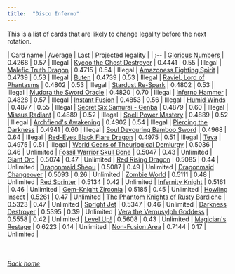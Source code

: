 ```yaml
---
title:  "Disco Inferno"
---
```


This is a list of cards that are likely to change legality before the next rotation.

| Card name | Average | Last | Projected legality |
| :-- |
[Glorious Numbers](https://db.ygoprodeck.com/card/?search=Glorious%20Numbers) | 0.4268 | 0.57 | Illegal |
[Kycoo the Ghost Destroyer](https://db.ygoprodeck.com/card/?search=Kycoo%20the%20Ghost%20Destroyer) | 0.4441 | 0.55 | Illegal |
[Malefic Truth Dragon](https://db.ygoprodeck.com/card/?search=Malefic%20Truth%20Dragon) | 0.4715 | 0.54 | Illegal |
[Amazoness Fighting Spirit](https://db.ygoprodeck.com/card/?search=Amazoness%20Fighting%20Spirit) | 0.4739 | 0.53 | Illegal |
[Buten](https://db.ygoprodeck.com/card/?search=Buten) | 0.4739 | 0.53 | Illegal |
[Raviel, Lord of Phantasms](https://db.ygoprodeck.com/card/?search=Raviel,%20Lord%20of%20Phantasms) | 0.4802 | 0.53 | Illegal |
[Stardust Re-Spark](https://db.ygoprodeck.com/card/?search=Stardust%20Re-Spark) | 0.4802 | 0.53 | Illegal |
[Mudora the Sword Oracle](https://db.ygoprodeck.com/card/?search=Mudora%20the%20Sword%20Oracle) | 0.4820 | 0.70 | Illegal |
[Inferno Hammer](https://db.ygoprodeck.com/card/?search=Inferno%20Hammer) | 0.4828 | 0.57 | Illegal |
[Instant Fusion](https://db.ygoprodeck.com/card/?search=Instant%20Fusion) | 0.4853 | 0.56 | Illegal |
[Humid Winds](https://db.ygoprodeck.com/card/?search=Humid%20Winds) | 0.4877 | 0.55 | Illegal |
[Secret Six Samurai - Genba](https://db.ygoprodeck.com/card/?search=Secret%20Six%20Samurai%20-%20Genba) | 0.4879 | 0.60 | Illegal |
[Missus Radiant](https://db.ygoprodeck.com/card/?search=Missus%20Radiant) | 0.4889 | 0.52 | Illegal |
[Spell Power Mastery](https://db.ygoprodeck.com/card/?search=Spell%20Power%20Mastery) | 0.4889 | 0.52 | Illegal |
[Archfiend's Awakening](https://db.ygoprodeck.com/card/?search=Archfiend's%20Awakening) | 0.4902 | 0.54 | Illegal |
[Piercing the Darkness](https://db.ygoprodeck.com/card/?search=Piercing%20the%20Darkness) | 0.4941 | 0.60 | Illegal |
[Soul Devouring Bamboo Sword](https://db.ygoprodeck.com/card/?search=Soul%20Devouring%20Bamboo%20Sword) | 0.4968 | 0.64 | Illegal |
[Red-Eyes Black Flare Dragon](https://db.ygoprodeck.com/card/?search=Red-Eyes%20Black%20Flare%20Dragon) | 0.4975 | 0.51 | Illegal |
[Teva](https://db.ygoprodeck.com/card/?search=Teva) | 0.4975 | 0.51 | Illegal |
[World Gears of Theurlogical Demiurgy](https://db.ygoprodeck.com/card/?search=World%20Gears%20of%20Theurlogical%20Demiurgy) | 0.5036 | 0.46 | Unlimited |
[Fossil Warrior Skull Bone](https://db.ygoprodeck.com/card/?search=Fossil%20Warrior%20Skull%20Bone) | 0.5047 | 0.43 | Unlimited |
[Giant Orc](https://db.ygoprodeck.com/card/?search=Giant%20Orc) | 0.5074 | 0.47 | Unlimited |
[Red Rising Dragon](https://db.ygoprodeck.com/card/?search=Red%20Rising%20Dragon) | 0.5085 | 0.44 | Unlimited |
[Dragonmaid Sheou](https://db.ygoprodeck.com/card/?search=Dragonmaid%20Sheou) | 0.5087 | 0.49 | Unlimited |
[Dragonmaid Changeover](https://db.ygoprodeck.com/card/?search=Dragonmaid%20Changeover) | 0.5093 | 0.26 | Unlimited |
[Zombie World](https://db.ygoprodeck.com/card/?search=Zombie%20World) | 0.5111 | 0.48 | Unlimited |
[Red Sprinter](https://db.ygoprodeck.com/card/?search=Red%20Sprinter) | 0.5134 | 0.42 | Unlimited |
[Infernity Knight](https://db.ygoprodeck.com/card/?search=Infernity%20Knight) | 0.5161 | 0.46 | Unlimited |
[Gem-Knight Zirconia](https://db.ygoprodeck.com/card/?search=Gem-Knight%20Zirconia) | 0.5185 | 0.45 | Unlimited |
[Howling Insect](https://db.ygoprodeck.com/card/?search=Howling%20Insect) | 0.5261 | 0.47 | Unlimited |
[The Phantom Knights of Rusty Bardiche](https://db.ygoprodeck.com/card/?search=The%20Phantom%20Knights%20of%20Rusty%20Bardiche) | 0.5323 | 0.47 | Unlimited |
[Spright Jet](https://db.ygoprodeck.com/card/?search=Spright%20Jet) | 0.5347 | 0.46 | Unlimited |
[Darkness Destroyer](https://db.ygoprodeck.com/card/?search=Darkness%20Destroyer) | 0.5395 | 0.39 | Unlimited |
[Vera the Vernusylph Goddess](https://db.ygoprodeck.com/card/?search=Vera%20the%20Vernusylph%20Goddess) | 0.5558 | 0.42 | Unlimited |
[Level Up!](https://db.ygoprodeck.com/card/?search=Level%20Up!) | 0.5608 | 0.43 | Unlimited |
[Magician's Restage](https://db.ygoprodeck.com/card/?search=Magician's%20Restage) | 0.6223 | 0.14 | Unlimited |
[Non-Fusion Area](https://db.ygoprodeck.com/card/?search=Non-Fusion%20Area) | 0.7144 | 0.17 | Unlimited |

<br>

###### [Back home](index)